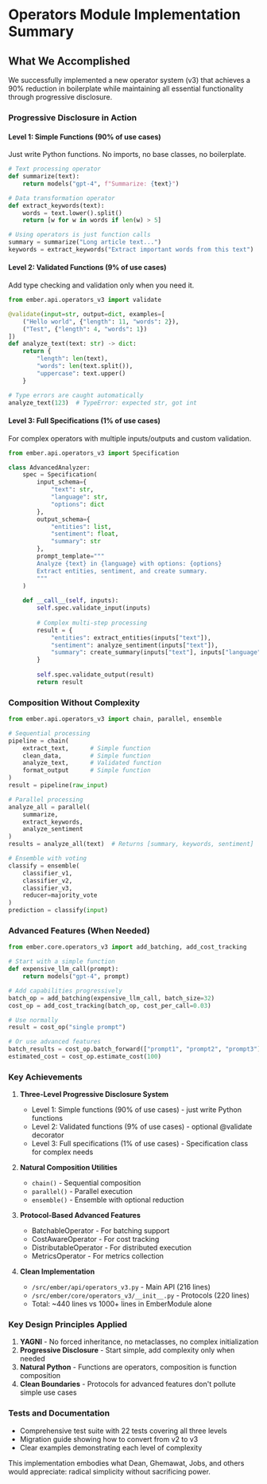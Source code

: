 # Operators Module Implementation Summary

## What We Accomplished

We successfully implemented a new operator system (v3) that achieves a 90% reduction in boilerplate while maintaining all essential functionality through progressive disclosure.

### Progressive Disclosure in Action

#### Level 1: Simple Functions (90% of use cases)
Just write Python functions. No imports, no base classes, no boilerplate.

```python
# Text processing operator
def summarize(text):
    return models("gpt-4", f"Summarize: {text}")

# Data transformation operator  
def extract_keywords(text):
    words = text.lower().split()
    return [w for w in words if len(w) > 5]

# Using operators is just function calls
summary = summarize("Long article text...")
keywords = extract_keywords("Extract important words from this text")
```

#### Level 2: Validated Functions (9% of use cases)
Add type checking and validation only when you need it.

```python
from ember.api.operators_v3 import validate

@validate(input=str, output=dict, examples=[
    ("Hello world", {"length": 11, "words": 2}),
    ("Test", {"length": 4, "words": 1})
])
def analyze_text(text: str) -> dict:
    return {
        "length": len(text),
        "words": len(text.split()),
        "uppercase": text.upper()
    }

# Type errors are caught automatically
analyze_text(123)  # TypeError: expected str, got int
```

#### Level 3: Full Specifications (1% of use cases)
For complex operators with multiple inputs/outputs and custom validation.

```python
from ember.api.operators_v3 import Specification

class AdvancedAnalyzer:
    spec = Specification(
        input_schema={
            "text": str,
            "language": str,
            "options": dict
        },
        output_schema={
            "entities": list,
            "sentiment": float,
            "summary": str
        },
        prompt_template="""
        Analyze {text} in {language} with options: {options}
        Extract entities, sentiment, and create summary.
        """
    )
    
    def __call__(self, inputs):
        self.spec.validate_input(inputs)
        
        # Complex multi-step processing
        result = {
            "entities": extract_entities(inputs["text"]),
            "sentiment": analyze_sentiment(inputs["text"]),
            "summary": create_summary(inputs["text"], inputs["language"])
        }
        
        self.spec.validate_output(result)
        return result
```

### Composition Without Complexity

```python
from ember.api.operators_v3 import chain, parallel, ensemble

# Sequential processing
pipeline = chain(
    extract_text,      # Simple function
    clean_data,        # Simple function
    analyze_text,      # Validated function
    format_output      # Simple function
)
result = pipeline(raw_input)

# Parallel processing
analyze_all = parallel(
    summarize,
    extract_keywords,
    analyze_sentiment
)
results = analyze_all(text)  # Returns [summary, keywords, sentiment]

# Ensemble with voting
classify = ensemble(
    classifier_v1,
    classifier_v2,
    classifier_v3,
    reducer=majority_vote
)
prediction = classify(input)
```

### Advanced Features (When Needed)

```python
from ember.core.operators_v3 import add_batching, add_cost_tracking

# Start with a simple function
def expensive_llm_call(prompt):
    return models("gpt-4", prompt)

# Add capabilities progressively
batch_op = add_batching(expensive_llm_call, batch_size=32)
cost_op = add_cost_tracking(batch_op, cost_per_call=0.03)

# Use normally
result = cost_op("single prompt")

# Or use advanced features
batch_results = cost_op.batch_forward(["prompt1", "prompt2", "prompt3"])
estimated_cost = cost_op.estimate_cost(100)
```

### Key Achievements

1. **Three-Level Progressive Disclosure System**
   - Level 1: Simple functions (90% of use cases) - just write Python functions
   - Level 2: Validated functions (9% of use cases) - optional @validate decorator
   - Level 3: Full specifications (1% of use cases) - Specification class for complex needs

2. **Natural Composition Utilities**
   - `chain()` - Sequential composition
   - `parallel()` - Parallel execution
   - `ensemble()` - Ensemble with optional reduction

3. **Protocol-Based Advanced Features**
   - BatchableOperator - For batching support
   - CostAwareOperator - For cost tracking
   - DistributableOperator - For distributed execution
   - MetricsOperator - For metrics collection

4. **Clean Implementation**
   - `/src/ember/api/operators_v3.py` - Main API (216 lines)
   - `/src/ember/core/operators_v3/__init__.py` - Protocols (220 lines)
   - Total: ~440 lines vs 1000+ lines in EmberModule alone

### Key Design Principles Applied

1. **YAGNI** - No forced inheritance, no metaclasses, no complex initialization
2. **Progressive Disclosure** - Start simple, add complexity only when needed
3. **Natural Python** - Functions are operators, composition is function composition
4. **Clean Boundaries** - Protocols for advanced features don't pollute simple use cases

### Tests and Documentation

- Comprehensive test suite with 22 tests covering all three levels
- Migration guide showing how to convert from v2 to v3
- Clear examples demonstrating each level of complexity

This implementation embodies what Dean, Ghemawat, Jobs, and others would appreciate: radical simplicity without sacrificing power.